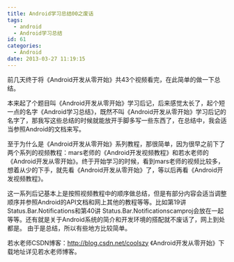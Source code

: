 ```yaml
---
title: Android学习总结00之废话
tags:
  - android
  - Android学习总结
id: 61
categories:
  - Android
date: 2013-03-27 11:19:15
---
```


前几天终于将《Android开发从零开始》共43个视频看完，在此简单的做一下总结。

本来起了个题目叫《Android开发从零开始》学习后记，后来感觉太长了，起个短一点的名字《Android学习总结》，既然不叫《Android开发从零开始》学习后记的名字了，那我写这些总结的时候就能放开手脚多写一些东西了，在总结中，我会适当参照Android的文档来写。 

至于为什么是《Android开发从零开始》系列教程，那很简单，因为很早之前下了两个系列的视频教程：mars老师的《Android开发视频教程》和若水老师的《Android开发从零开始》。终于开始学习的时候，看到mars老师的视频比较多，想着从少的下手，就先看《Android开发从零开始》了，等以后再看《Android开发视频教程》。

这一系列后记基本上是按照视频教程中的顺序做总结，但是有部分内容会适当调整顺序并参照Android的API文档和网上其他的教程等等。比如第19讲 Status.Bar.Notifications和第40讲 Status.Bar.Notificationscamproj会放在一起等等。还有就是关于Android系统的简介和开发环境的搭配就不废话了，网上到处都是。 由于是总结，所以有些地方比较简单。

若水老师CSDN博客：http://blog.csdn.net/coolszy 《Android开发从零开始》下载地址详见若水老师博客。